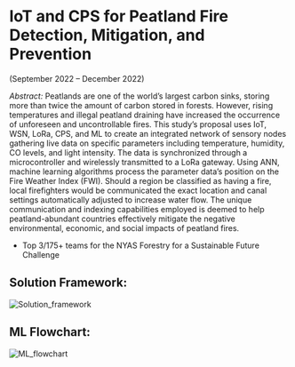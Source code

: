 # IoT and CPS for Peatland Fire Detection, Mitigation, and Prevention
(September 2022 – December 2022)

*Abstract:* Peatlands are one of the world’s largest carbon sinks, storing more than twice the amount of carbon stored in forests. However, rising temperatures and illegal peatland draining have increased the occurrence of unforeseen and uncontrollable fires. This study’s proposal uses IoT, WSN, LoRa, CPS, and ML to create an integrated network of sensory nodes gathering live data on specific parameters including temperature, humidity, CO levels, and light intensity. The data is synchronized through a microcontroller and wirelessly transmitted to a LoRa gateway. Using ANN, machine learning algorithms process the parameter data’s position on the Fire Weather Index (FWI). Should a region be classified as having a fire, local firefighters would be communicated the exact location and canal settings automatically adjusted to increase water flow. The unique communication and indexing capabilities employed is deemed to help peatland-abundant countries effectively mitigate the negative environmental, economic, and social impacts of peatland fires.
- Top 3/175+ teams for the NYAS Forestry for a Sustainable Future Challenge

## Solution Framework:
![Solution_framework](https://github.com/user-attachments/assets/1ee8d61a-dbfd-4882-ae26-c8af04bd9a1c)


## ML Flowchart:
![ML_flowchart](https://github.com/user-attachments/assets/f452c967-d9f7-4510-bb1f-2b8af20086cd)
